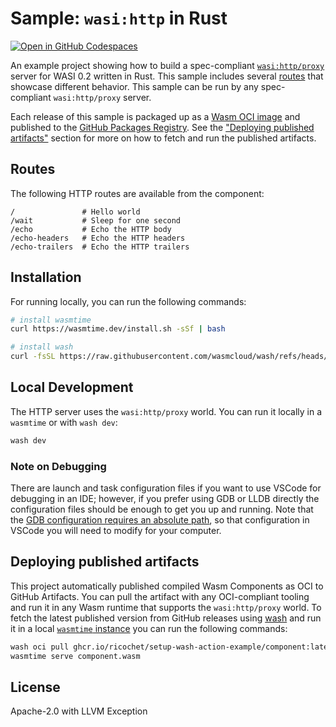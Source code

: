 # Sample: `wasi:http` in Rust

[![Open in GitHub Codespaces](https://github.com/codespaces/badge.svg)](https://codespaces.new/bytecodealliance/sample-wasi-http-rust)

An example project showing how to build a spec-compliant
[`wasi:http/proxy`][wasi-http] server for WASI 0.2 written in Rust. This sample
includes several [routes](#routes) that showcase different behavior. This sample
can be run by any spec-compliant `wasi:http/proxy` server.

Each release of this sample is packaged up as a [Wasm OCI image][wasm-oci-image]
and published to the [GitHub Packages Registry][gh-pkg]. See the ["Deploying
published artifacts"][using-arifacts] section for more on how to fetch and run
the published artifacts.

## Routes

The following HTTP routes are available from the component:

```text
/               # Hello world
/wait           # Sleep for one second
/echo           # Echo the HTTP body
/echo-headers   # Echo the HTTP headers
/echo-trailers  # Echo the HTTP trailers
```

## Installation

For running locally, you can run the following commands:

```bash
# install wasmtime
curl https://wasmtime.dev/install.sh -sSf | bash

# install wash
curl -fsSL https://raw.githubusercontent.com/wasmcloud/wash/refs/heads/main/install.sh | bash
```

## Local Development

The HTTP server uses the `wasi:http/proxy` world. You can run it locally in a
`wasmtime` or with `wash dev`:

```bash
wash dev
```

### Note on Debugging

There are launch and task configuration files if you want to use VSCode for debugging in an IDE; however, if you prefer using GDB or LLDB directly the configuration files should be enough to get you up and running. Note that the [GDB configuration requires an absolute path](https://github.com/bytecodealliance/sample-wasi-http-rust/blob/fe47fc9f6c87d09575f6683a26f9a67e3e71aa26/.vscode/launch.json#L28), so that configuration in VSCode you will need to modify for your computer.

## Deploying published artifacts

This project automatically published compiled Wasm Components as OCI to GitHub
Artifacts. You can pull the artifact with any OCI-compliant tooling and run it
in any Wasm runtime that supports the `wasi:http/proxy` world. To fetch the
latest published version from GitHub releases using [wash][wash] and run it in a
local [`wasmtime` instance][wasmtime] you can run the following commands:

```bash
wash oci pull ghcr.io/ricochet/setup-wash-action-example/component:latest
wasmtime serve component.wasm
```

## License

Apache-2.0 with LLVM Exception

[wasm-oci-image]: https://tag-runtime.cncf.io/wgs/wasm/deliverables/wasm-oci-artifact/
[gh-pkg]: https://github.com/bytecodealliance/sample-wasi-http-rust/pkgs/container/sample-wasi-http-rust%2Fsample-wasi-http-rust
[using-arifacts]: #working-with-deployment-artifacts
[wasi-http]: https://github.com/WebAssembly/wasi-http
[wash]: https://github.com/wasmCloud/wash
[wasmtime]: https://wasmtime.dev
